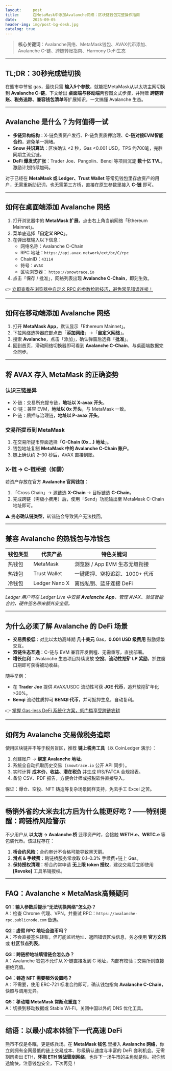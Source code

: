 ```yaml
---
layout:     post
title:      在MetaMask中添加Avalanche网络：区块链钱包完整操作指南
date:       2025-09-05
header-img: img/post-bg-desk.jpg
catalog: true
---
```


> **核心关键词**：Avalanche网络、MetaMask钱包、AVAX代币添加、Avalanche C-链、跨链转账指南、Harmony DeFi生态

---

## TL;DR：30秒完成链切换

在熊市中节省 gas，最快只需 **输入5个参数**，就能把MetaMask从以太坊主网切换到 **Avalanche C-链**。下文给出 **桌面端与移动端**两套图文式步骤，并附赠 **跨链转账、税务追踪、兼容钱包清单**等扩展知识，一文搞懂 Avalanche 生态。

---

## Avalanche 是什么？为何值得一试

- **多链异构结构**：X-链负责资产发行、P-链负责质押治理、**C-链对接EVM智能合约**，避免单一拥堵。
- **Snow 共识算法**：区块确认 <2 秒，Gas <0.001 USD，TPS 约700笔，完胜同期主流公链。
- **DeFi 爆发式扩张**：Trader Joe、Pangolin、Benqi 等项目沉淀 **数十亿 TVL**，激励计划持续加码。

对于已经在 **MetaMask 或 Ledger、Trust Wallet** 等常见钱包里存放资产的用户，无需重新助记词，也无需第三方桥，直接在原生参数里接入 **C-链** 即可。

---

## 如何在桌面端添加 Avalanche 网络

1. 打开浏览器中的 **MetaMask 扩展**，点击右上角当前网络「Ethereum Mainnet」。
2. 菜单底选择「**自定义 RPC**」。
3. 在弹出框输入以下信息：  
   - 网络名称：Avalanche C-Chain  
   - RPC 地址：`https://api.avax.network/ext/bc/C/rpc`  
   - ChainID：`43114`  
   - 符号：`AVAX`  
   - 区块浏览器： `https://snowtrace.io`
4. 点击「保存 / 批准」，网络列表出现 **Avalanche C-Chain**，即刻生效。

👉 [立即查看在浏览器中自定义 RPC 的参数检验技巧，避免常见错误连接！](https://okxdog.com/)

---

## 如何在移动端添加 Avalanche 网络

1. 打开 **MetaMask App**，默认显示「Ethereum Mainnet」。
2. 下拉网络选择器底部点击「**添加网络**」→「**自定义网络**」。
3. 搜索 **Avalanche**，点击「添加」，确认弹窗后选择「**批准**」。
4. 回到首页，滑动网络切换器即可看到 **Avalanche C-Chain**，与桌面端数据完全同步。

---

## 将 AVAX 存入 MetaMask 的正确姿势

### 认识三链差异
- X-链：交易所充提专链，**地址以 X-avax 开头**。
- C-链：兼容 EVM，**地址以 0x 开头**，与 MetaMask 一致。
- P-链：质押与治理链，**地址以 P-avax 开头**。

### 交易所提币到 MetaMask
1. 在交易所提币界面选择「**C-Chain (0x...) 地址**」。
2. 钱包地址复制 **MetaMask 中的 Avalanche C-Chain 账户**。
3. 链上确认约 2–30 秒后，AVAX 直接到账。

### X-链 → C-链桥接（如需）
若资产存放在官方 **Avalanche 官网钱包**：
1. 「Cross Chain」→ 源链选 **X-Chain** → 目标链选 **C-Chain**。
2. 完成跨链（需极小费用）后，使用「Send」功能输出至 MetaMask C-Chain 地址即可。

⚠️ **务必确认链类型**，转错链会导致资产无法找回。

---

## 兼容 Avalanche 的热钱包与冷钱包

| 钱包类型 | 代表产品 | 特色关键词 |
|---|---|---|
| 热钱包 | MetaMask | 浏览器 / App EVM 生态无缝衔接 |
| 热钱包 | Trust Wallet | 一键质押、空投追踪、1000+ 代币 |
| 冷钱包 | Ledger Nano X | 离线私钥、蓝牙连接 DeFi |

*Ledger 用户可在 Ledger Live 中安装 **Avalanche App**，管理 AVAX、验证智能合约，硬件签名带来额外安全层。*

---

## 为什么必须了解 Avalanche 的 DeFi 场景

- **交易费极低**：对比以太坊高峰期 **几十美元** Gas，**0.001 USD 级费用** 鼓励频繁交互。
- **双链生态互通**：C-链与 EVM 兼容开发例程、无需重写，直接部署。
- **增长红利**：Avalanche 生态项目持续发放 **空投、流动性挖矿 LP 奖励**，抓住窗口期即可获得被动收益。

随手举例：
- 在 **Trader Joe** 提供 AVAX/USDC 流动性可获 **JOE 代币**，追开放挖矿年化 >30%。
- **Benqi** 流动性质押可 **BENQI 代币**，并可抵押生息，自动复利。

👉 [掌握 Gas-less DeFi 系统化方案，低门槛享受跨链农耕](https://okxdog.com/)

---

## 如何为 Avalanche 交易做税务追踪

使用区块链并不等于税务盲区，推荐 **链上税务工具**（以 CoinLedger 演示）：

1. 创建账户 → **绑定 Avalanche 地址**。
2. 系统全自动抓取历史交易（`snowtrace.io` 公开 API 同步）。
3. 实时计算 **成本价、收益、潜在税负** 并生成 IRS/FATCA 合规报表。
4. 备份 CSV、PDF 报告，方便会计师或报税软件直接导入。

保证：爆仓、空投、NFT 铸造等复杂场景同样支持，免去手工 Excel 之苦。

---

## 畅销外省的大米去北方后为什么能更好吃？**——特别提醒：跨链桥风险警示**

不少用户从 **以太坊 → Avalanche 桥** 迁移资产时，会接触 **WETH.e、WBTC.e** 等包装代币。该过程存在：

1. **桥合约风险**：合约审计不合格可能导致黑天鹅。
2. **滑点 & 手续费**：跨链桥服务常收取 0.1–0.3% 手续费+链上 Gas。
3. **保持授权清理**：桥合约常申请 **无上限 token 授权**，建议交易后立即使用 **[Revoke]** 工具吊销授权。

---

## FAQ：Avalanche × MetaMask高频疑问

**Q1：输入参数后提示“无法切换网络”怎么办？**  
A：检查 Chrome 代理、VPN，并重试 RPC：`https://avalanche-rpc.publicnode.com` 备选。

**Q2：虚假 RPC 地址会盗币吗？**  
A：不会直接签名转账，但可能监听地址、返回错误区块信息，务必使用 **官方文档** 或 **社区节点列表**。

**Q3：跨链桥地址填错链会怎么办？**  
A：Avalanche 钱包不允许从 X-链直接发到 C 地址，内部有校验；交易所则直接拒绝充值。

**Q4：铸造 NFT 需要额外设置吗？**  
A：不需要，使用 ERC-721 标准合约即可，确认钱包指向 **Avalanche C-Chain**，快照与调用无异。

**Q5：移动端 MetaMask 常断点重连？**  
A：切换到移动数据或 Stable Wi-Fi，关闭中国以外的 DNS 优化工具。

---

## 结语：以最小成本体验下一代高速 DeFi

熊市不仅是冬眠，更是练兵场。在 **MetaMask 钱包** 里接入 **Avalanche 网络**，你立刻拥有全网最低的链上交易成本、秒级确认速度与丰富的 DeFi 套利机会。无需割肉卖出 ETH，**怀抱 ETH 转战雪崩网络**，也许下一场牛市的主角就是你。祝你旅途愉快，注意钱包安全，下次再见！